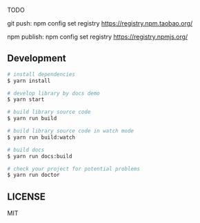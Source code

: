 TODO

git push: npm config set registry https://registry.npm.taobao.org/

npm publish: npm config set registry https://registry.npmjs.org/

## Development

```bash
# install dependencies
$ yarn install

# develop library by docs demo
$ yarn start

# build library source code
$ yarn run build

# build library source code in watch mode
$ yarn run build:watch

# build docs
$ yarn run docs:build

# check your project for potential problems
$ yarn run doctor
```

## LICENSE

MIT
